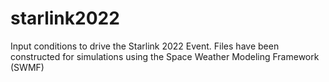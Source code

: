 # starlink2022
Input conditions to drive the Starlink 2022 Event. Files have been constructed for simulations using the Space Weather Modeling Framework (SWMF)
